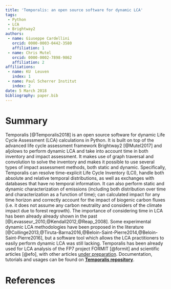 ```yaml
---
title: 'Temporalis: an open source software for dynamic LCA'
tags:
 - Python
 - LCA
 - Brightway2
authors:
 - name: Giuseppe Cardellini
   orcid: 0000-0003-0442-3580
   affiliation: 1
 - name: Chris Mutel
   orcid: 0000-0002-7898-9862
   affiliation: 2
affiliations:
 - name: KU  Leuven
   index: 1
 - name: Paul Scherrer Institut
   index: 2
date: 5 March 2018
bibliography: paper.bib
---
```


# Summary

Temporalis [@Temporalis2018] is an open source software for dynamic Life Cycle Assessment (LCA) calculations in Python. It is built on top of the advanced life cycle assessment framework Brightway2 [@Mutel2017] and aljolows to perform dynamic LCA and take into account time in both inventory and impact assessment. It makes use of graph traversal and convolution to solve the inventory and makes it possible to use several types of impact assessment methods, both static and dynamic. 
Specifically, Temporalis can resolve time-explicit Life Cycle Inventory (LCI), handle both absolute and relative temporal distributions, as well as exchanges with databases that have no temporal information. It can also perform static and dynamic characterization of emissions (including both distribution over time and characterization as a function of time); can calculated impact for any time horizon and correctly account for the impact of biogenic carbon fluxes (i.e. it does not assume any carbon neutrality and considers of the climate impact due to forest regrowth).
The importance of considering time in LCA has been already already shown in the past [@Levasseur_2010,@Kendall2012,@Reap_2008]. Some experimental dynamic LCA methodologies have been proposed in the literature [@Collinge2013,@Tiruta-Barna2016,@Beloin-Saint-Pierre2014,@Beloin-Saint-Pierre2016], but a software tool which allows the LCA practitioners to easily perform dynamic LCA was still lacking.
Temporalis has been already used for LCA analysis of the FP7 project FORMIT [@formit] and scientific articles [@efo], with other articles [under preparation](https://github.com/cardosan/dLCA).
Documentation, tutorials and usages can be found on [**Temporalis repository**](https://bitbucket.org/cardosan/brightway2-temporalis). 

# References
